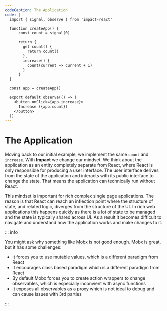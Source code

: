 ```yaml
---
codeCaption: The Application
code: |
  import { signal, observe } from 'impact-react'

  function createApp() {
      const count = signal(0)

      return {
        get count() {
          return count()
        },
        increase() {
          count(current => current + 1)
        }
      }
  }

  const app = createApp()

  export default observe(() => (
    <button onClick={app.increase}>
      Increase ({app.count})
    </button>
  ))
---
```


# The Application

<ClientOnly>
  <Playground />
</ClientOnly>

Moving back to our initial example, we implement the same `count` and `increase`. With **Impact** we change our mindset. We think about the application as an entity completely separate from React, where React is only responsible for producing a user interface. The user interface derives from the state of the application and interacts with its public interface to change the state. That means the application can technically run without React.

This mindset is important for rich complex single page applications. The reason is that React can reach an inflection point where the structure of state, and related logic, diverges from the structure of the UI. In rich web applications this happens quickly as there is a lot of state to be managed and the state is typically shared across UI. As a result it becomes difficult to navigate and understand how the application works and make changes to it.

::: info

You might ask why something like [Mobx]() is not good enough. Mobx is great, but it has some challenges:

- It forces you to use mutable values, which is a different paradigm from React
- It encourages class based paradigm which is a different paradigm from React
- By default Mobx forces you to create action wrappers to change observables, which is especially inconvient with async functions
- It exposes all observables as a proxy which is not ideal to debug and can cause issues with 3rd parties

:::
